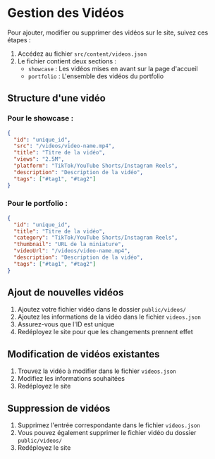 # Gestion des Vidéos

Pour ajouter, modifier ou supprimer des vidéos sur le site, suivez ces étapes :

1. Accédez au fichier `src/content/videos.json`
2. Le fichier contient deux sections :
   - `showcase` : Les vidéos mises en avant sur la page d'accueil
   - `portfolio` : L'ensemble des vidéos du portfolio

## Structure d'une vidéo

### Pour le showcase :
```json
{
  "id": "unique_id",
  "src": "/videos/video-name.mp4",
  "title": "Titre de la vidéo",
  "views": "2.5M",
  "platform": "TikTok/YouTube Shorts/Instagram Reels",
  "description": "Description de la vidéo",
  "tags": ["#tag1", "#tag2"]
}
```

### Pour le portfolio :
```json
{
  "id": "unique_id",
  "title": "Titre de la vidéo",
  "category": "TikTok/YouTube Shorts/Instagram Reels",
  "thumbnail": "URL de la miniature",
  "videoUrl": "/videos/video-name.mp4",
  "description": "Description de la vidéo",
  "tags": ["#tag1", "#tag2"]
}
```

## Ajout de nouvelles vidéos

1. Ajoutez votre fichier vidéo dans le dossier `public/videos/`
2. Ajoutez les informations de la vidéo dans le fichier `videos.json`
3. Assurez-vous que l'ID est unique
4. Redéployez le site pour que les changements prennent effet

## Modification de vidéos existantes

1. Trouvez la vidéo à modifier dans le fichier `videos.json`
2. Modifiez les informations souhaitées
3. Redéployez le site

## Suppression de vidéos

1. Supprimez l'entrée correspondante dans le fichier `videos.json`
2. Vous pouvez également supprimer le fichier vidéo du dossier `public/videos/`
3. Redéployez le site
